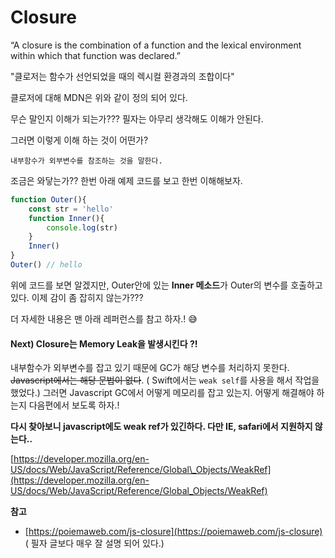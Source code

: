 # Closure



“A closure is the combination of a function and the lexical environment within which that function was declared.”

"클로저는 함수가 선언되었을 때의 렉시컬 환경과의 조합이다"

클로저에 대해 MDN은 위와 같이 정의 되어 있다.

무슨 말인지 이해가 되는가??? 필자는 아무리 생각해도 이해가 안된다.

그러면 이렇게 이해 하는 것이 어떤가?

`내부함수가 외부변수를 참조하는 것을 말한다.`

조금은 와닿는가?? 한번 아래 예제 코드를 보고 한번 이해해보자.

```typescript
function Outer(){
    const str = 'hello'
    function Inner(){
        console.log(str)
    }
    Inner()
}
Outer() // hello
```

위에 코드를 보면 알겠지만, Outer안에 있는 **Inner 메소드**가 Outer의 변수를 호출하고 있다. 이제 감이 좀 잡히지 않는가???

더 자세한 내용은 맨 아래 레퍼런스를 참고 하자.! 😅

#### Next\) Closure는 Memory Leak을 발생시킨다 ?!

내부함수가 외부변수를 잡고 있기 때문에 GC가 해당 변수를 처리하지 못한다. ~~Javascript에서는 해당 문법이 없다~~. \( Swift에서는 `weak self`를 사용을 해서 작업을 했었다.\) 그러면 Javascript GC에서 어떻게 메모리를 잡고 있는지. 어떻게 해결해야 하는지 다음편에서 보도록 하자.!

**다시 찾아보니 javascript에도 weak ref가 있긴하다. 다만 IE, safari에서 지원하지 않는다..**

[https://developer.mozilla.org/en-US/docs/Web/JavaScript/Reference/Global\_Objects/WeakRef](https://developer.mozilla.org/en-US/docs/Web/JavaScript/Reference/Global_Objects/WeakRef)





**참고**

* [https://poiemaweb.com/js-closure](https://poiemaweb.com/js-closure) \( 필자 글보다 매우 잘 설명 되어 있다.\)

